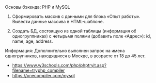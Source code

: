 Основы бэкенда: PHP и MySQL

1. Cформировать массив с данными для блока «Опыт работы». Вывести данные массива в HTML-шаблоне.

2. Cоздать БД, состоящую из одной таблицы (информация об одногруппниках) с четырьмя полями (добавить поле «Адрес»): id, name, age, address.

Информация: Дополнительно выполнен запрос на имена одногрупников, находящиеся в Москве, в возрасте от 18 до 45 лет.


* https://www.w3schools.com/php/phptryit.asp?filename=tryphp_compiler
* https://onecompiler.com/mysql